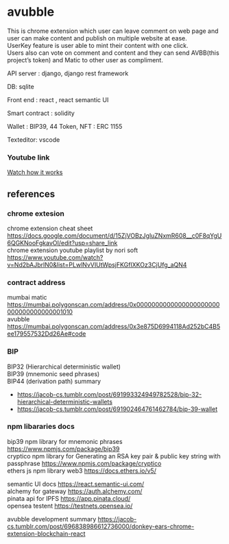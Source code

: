 # avubble

This is chrome extension which user can leave comment on web page and user can make content and publish on multiple website at ease.  
UserKey feature is user able to mint their content with one click.   
Users also can vote on comment and content and they can send AVBB(this project’s token) and Matic to other user as compliment.

API server : django, django rest framework

DB: sqlite

Front end : react , react semantic UI

Smart contract : solidity

Wallet : BIP39, 44
Token, NFT : ERC 1155

Texteditor: vscode

### Youtube link
[Watch how it works](https://youtu.be/ZOWK1SwIwf8)

## references  

### chrome extesion
chrome extension cheat sheet https://docs.google.com/document/d/15ZjVOBzJgluZNxmR608__c0F8qYgU6QGKNooFgkavOI/edit?usp=share_link  
chrome extension youtube playlist by nori soft https://www.youtube.com/watch?v=Nd2bAJbrlN0&list=PLwlNvVIUtWpsjFKGfIXKOz3CjUfg_aQN4

### contract address
mumbai matic https://mumbai.polygonscan.com/address/0x0000000000000000000000000000000000001010  
avubble https://mumbai.polygonscan.com/address/0x3e875D6994118Ad252bC4B5ee179557532Dd26Ae#code  

### BIP
BIP32 (Hierarchical deterministic wallet)  
BIP39 (mnemonic seed phrases)   
BIP44 (derivation path) summary   
- https://jacob-cs.tumblr.com/post/691993324949782528/bip-32-hierarchical-deterministic-wallets  
- https://jacob-cs.tumblr.com/post/691902464761462784/bip-39-wallet 

### npm libararies docs
bip39 npm library for mnemonic phrases https://www.npmjs.com/package/bip39  
cryptico npm library for Generating an RSA key pair & public key string with passphrase https://www.npmjs.com/package/cryptico  
ethers js npm library web3 https://docs.ethers.io/v5/  

semantic UI docs https://react.semantic-ui.com/  
alchemy for gateway https://auth.alchemy.com/  
pinata api for IPFS https://app.pinata.cloud/  
opensea testent https://testnets.opensea.io/  

avubble development summary https://jacob-cs.tumblr.com/post/696838986612736000/donkey-ears-chrome-extension-blockchain-react  









